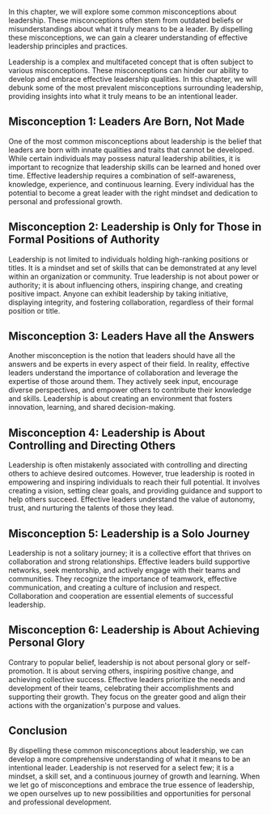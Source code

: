 
In this chapter, we will explore some common misconceptions about leadership. These misconceptions often stem from outdated beliefs or misunderstandings about what it truly means to be a leader. By dispelling these misconceptions, we can gain a clearer understanding of effective leadership principles and practices.

Leadership is a complex and multifaceted concept that is often subject to various misconceptions. These misconceptions can hinder our ability to develop and embrace effective leadership qualities. In this chapter, we will debunk some of the most prevalent misconceptions surrounding leadership, providing insights into what it truly means to be an intentional leader.

Misconception 1: Leaders Are Born, Not Made
-------------------------------------------

One of the most common misconceptions about leadership is the belief that leaders are born with innate qualities and traits that cannot be developed. While certain individuals may possess natural leadership abilities, it is important to recognize that leadership skills can be learned and honed over time. Effective leadership requires a combination of self-awareness, knowledge, experience, and continuous learning. Every individual has the potential to become a great leader with the right mindset and dedication to personal and professional growth.

Misconception 2: Leadership is Only for Those in Formal Positions of Authority
------------------------------------------------------------------------------

Leadership is not limited to individuals holding high-ranking positions or titles. It is a mindset and set of skills that can be demonstrated at any level within an organization or community. True leadership is not about power or authority; it is about influencing others, inspiring change, and creating positive impact. Anyone can exhibit leadership by taking initiative, displaying integrity, and fostering collaboration, regardless of their formal position or title.

Misconception 3: Leaders Have all the Answers
---------------------------------------------

Another misconception is the notion that leaders should have all the answers and be experts in every aspect of their field. In reality, effective leaders understand the importance of collaboration and leverage the expertise of those around them. They actively seek input, encourage diverse perspectives, and empower others to contribute their knowledge and skills. Leadership is about creating an environment that fosters innovation, learning, and shared decision-making.

Misconception 4: Leadership is About Controlling and Directing Others
---------------------------------------------------------------------

Leadership is often mistakenly associated with controlling and directing others to achieve desired outcomes. However, true leadership is rooted in empowering and inspiring individuals to reach their full potential. It involves creating a vision, setting clear goals, and providing guidance and support to help others succeed. Effective leaders understand the value of autonomy, trust, and nurturing the talents of those they lead.

Misconception 5: Leadership is a Solo Journey
---------------------------------------------

Leadership is not a solitary journey; it is a collective effort that thrives on collaboration and strong relationships. Effective leaders build supportive networks, seek mentorship, and actively engage with their teams and communities. They recognize the importance of teamwork, effective communication, and creating a culture of inclusion and respect. Collaboration and cooperation are essential elements of successful leadership.

Misconception 6: Leadership is About Achieving Personal Glory
-------------------------------------------------------------

Contrary to popular belief, leadership is not about personal glory or self-promotion. It is about serving others, inspiring positive change, and achieving collective success. Effective leaders prioritize the needs and development of their teams, celebrating their accomplishments and supporting their growth. They focus on the greater good and align their actions with the organization's purpose and values.

Conclusion
----------

By dispelling these common misconceptions about leadership, we can develop a more comprehensive understanding of what it means to be an intentional leader. Leadership is not reserved for a select few; it is a mindset, a skill set, and a continuous journey of growth and learning. When we let go of misconceptions and embrace the true essence of leadership, we open ourselves up to new possibilities and opportunities for personal and professional development.
